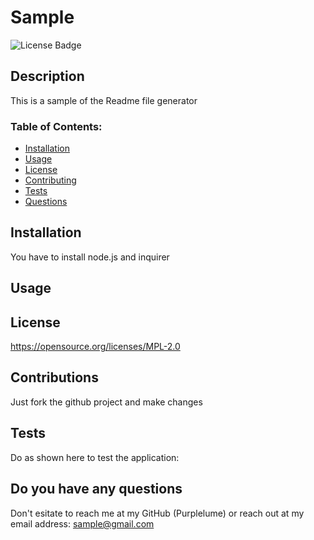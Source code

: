 # Sample 

![License Badge](https://shields.io/badge/license-Mozzilla-blue)

## Description
This is a sample of the Readme file generator

### Table of Contents:
* [Installation](#installation)
* [Usage](#usage)
* [License](#license)
* [Contributing](#contributions)
* [Tests](#tests)
* [Questions](#do-you-have-any-questions)

## Installation  
You have to install node.js and inquirer

## Usage


## License
https://opensource.org/licenses/MPL-2.0

## Contributions
Just fork the github project and make changes

## Tests
Do as shown here to test the application:


## Do you have any questions
Don't esitate to reach me at my GitHub (Purplelume) or reach out at my email address: sample@gmail.com